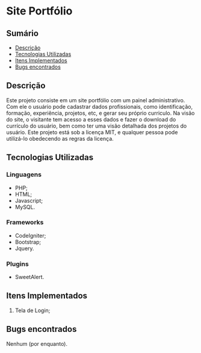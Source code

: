 # Site Portfólio

## Sumário
* [Descrição](#Descrição)
* [Tecnologias Utilizadas](#Tecnologias-Utilizadas)
* [Itens Implementados](#Itens-Implementados)
* [Bugs encontrados](#Bugs-encontrados)

## Descrição
Este projeto consiste em um site portfólio com um painel administrativo. Com ele o usuário pode cadastrar dados profissionais, como identificação, formação, experiência, projetos, etc, e gerar seu próprio curriculo.
Na visão do site, o visitante tem acesso a esses dados e fazer o download do currículo do usuário, bem como ter uma visão detalhada dos projetos do usuário.
Este projeto está sob a licença MIT, e qualquer pessoa pode utilizá-lo obedecendo as regras da licença.

## Tecnologias Utilizadas
### Linguagens
* PHP;
* HTML;
* Javascript;
* MySQL.

### Frameworks
* CodeIgniter;
* Bootstrap;
* Jquery.

### Plugins
* SweetAlert.

## Itens Implementados
1. Tela de Login;

## Bugs encontrados
Nenhum (por enquanto).